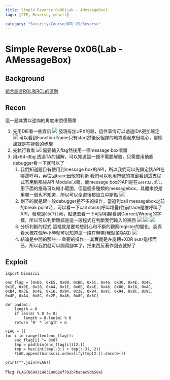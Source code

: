 ```yaml
---
title: Simple Reverse 0x06(Lab - AMessageBox)
tags: [CTF, Reverse, eductf]

category: "Security/Course/NTU CS/Reverse"
---
```


# Simple Reverse 0x06(Lab - AMessageBox)

## Background
[組合語言ROL和RCL的區別](https://www.796t.com/content/1550025925.html)

## Recon
這一題其實以逆向的角度來說很簡單
1. 先用DIE看一些資訊
![](https://hackmd.io/_uploads/BkFoZ06u3.png)
發現有加UPX的殼，這件事情可以透過IDA更加確定
![](https://hackmd.io/_uploads/ryG0-Aau3.png)
可以看到Function Name只有start然後反組譯的地方看起來很噁心，那應該就是在拆殼的步驟
2. 先執行看看
![](https://hackmd.io/_uploads/HktlXCaun.png)
需要輸入flag然後用一個message box噴錯
3. 用x64-dbg
透過TA的講解，可以知道這一題不需要解殼，只需要用動態debugger看一下就可以了
    1. 我們知道題目有使用到message box的API，所以我們可以先鎖定該API在哪邊呼叫，再往回trace出他的判斷
    我們可以利用符號的視窗看到這支程式有用到那些API Module(.dll)，而message box的API是在`user32.dll`，用下面的搜尋可以縮小範圍，但這個多種類的messagebox，具體來說是用哪一個也不知道，所以可以全選後都設立中斷點
    ![](https://hackmd.io/_uploads/S18CNR6_h.png)
    2. 剩下的就是跟一般debugger差不多的操作，當追到call messagebox之前的break point時，可以看一下call stack(呼叫堆疊)往前trace是誰呼叫了API，發現是`00C7110B`，點進去看一下可以明顯看到Correct/Wrong的字樣，所以可以判斷應該是這一段程式在判斷我們輸入的東西
    ![](https://hackmd.io/_uploads/r1E7LAad3.png)
    ![](https://hackmd.io/_uploads/Syt_8Cadh.png)
    ![](https://hackmd.io/_uploads/BkixvRTOn.png)
    3. 分析判斷的程式
    這裡就是要考驗耐心和不斷的觀察register的變化，認真看大概花個半小時就可以知道這一段在幹嘛(我就菜QAQ)
    ![](https://hackmd.io/_uploads/S10aORTd2.png)
    4. 結論是中間的那些==重要的操作==其實就是左旋轉+XOR `0x87`這樣而已，所以我們就可以開寫腳本了，把東西反著作回去就好了

## Exploit
```python=
import binascii

enc_flag = [0xB5, 0xE5, 0x8D, 0xBD, 0x5C, 0x46, 0x36, 0x4E, 0x4E, 0x1E, 0x0E, 0x26, 0xA4, 0x1E, 0x0E, 0x4E, 0x46, 0x06, 0x16, 0xAC, 0xB4, 0x3E, 0x4E, 0x16, 0x94, 0x3E, 0x94, 0x8C, 0x94, 0x8C, 0x9C, 0x4E, 0xA4, 0x8C, 0x2E, 0x46, 0x8C, 0x6C]

def pad(m):
    length = 0
    if len(m) % 8 != 0:
        length = 8-len(m) % 8
    return '0' * length + m

FLAG = []
for i in range(len(enc_flag)):
    enc_flag[i] ^= 0x87
    tmp = pad(bin(enc_flag[i])[2:])
    tmp = hex(int(tmp[-3:] + tmp[:-3], 2))
    FLAG.append(binascii.unhexlify(tmp[2:]).decode())

print("".join(FLAG))
```

Flag: `FLAG{8699314d319802ef792b7babac9da58a}`
